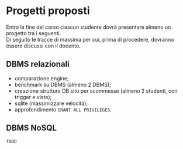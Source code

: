# Progetti proposti

Entro la fine del corso ciascun studente dovrà presentare almeno un progetto tra i seguenti.\
Di seguito le tracce di massima per cui, prima di procedere, dovranno essere discussi con il docente.  

## DBMS relazionali

- comparazione engine;
- benchmark su DBMS (almeno 2 DBMS);
- creazione struttura DB sito per scommesse (almeno 2 studenti, con trigger e viste);
- sqlite (massimizzare velocità);
- approfondimento `GRANT ALL PRIVILEGES`.

## DBMS NoSQL

`TODO`
